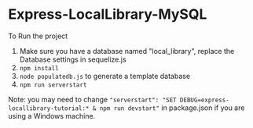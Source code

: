 # Express-LocalLibrary-MySQL

To Run the project

1. Make sure you have a database named "local_library", replace the Database settings in sequelize.js
2. `npm install` 
3. `node populatedb.js` to generate a template database
4. `npm run serverstart`


Note: you may need to change `"serverstart": "SET DEBUG=express-locallibrary-tutorial:* & npm run devstart"` in package.json if you are using a Windows machine.
